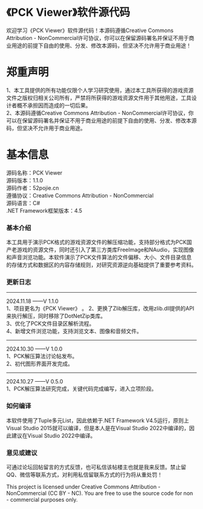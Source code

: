 # 《PCK Viewer》软件源代码   

欢迎学习《PCK Viewer》软件源代码！本源码遵循Creative Commons Attribution - NonCommercial许可协议，你可以在保留源码署名并保证不用于商业用途的前提下自由的使用、分发、修改本源码，但坚决不允许用于商业用途！   

# 郑重声明  
1、本工具提供的所有功能仅限个人学习研究使用，通过本工具所获得的游戏资源文件之版权归相关公司所有，严禁将所获得的游戏资源文件用于其他用途，工具设计者概不承担因而造成的一切后果。   
2、本源码遵循Creative Commons Attribution - NonCommercial许可协议，你可以在保留源码署名并保证不用于商业用途的前提下自由的使用、分发、修改本源码，但坚决不允许用于商业用途。   
   
 # 基本信息   
源码名称：PCK Viewer   
源码版本：1.1.0  
源码作者：52pojie.cn  
遵循协议：Creative Commons Attribution - NonCommercial    
源码语言：C#  
.NET Framework框架版本：4.5  


### 基本介绍
本工具用于演示PCK格式的游戏资源文件的解压缩功能，支持部分格式为PCK国产老游戏的资源文件，同时还引入了第三方类库FreeImage和NAudio，实现图像和声音浏览功能。本软件演示了PCK文件算法的文件偏移、大小、文件目录信息的存储方式和数据区的内容存储规则，对研究资源逆向基础提供了重要参考资料。  

### 更新日志  
--------------------------------------------------  
2024.11.18 ——V 1.1.0  
1、项目更名为《PCK Viewer》  。
2、更换了Zlib解压库，改用zlib.dll提供的API来执行解压，同时移除了DotNetZip类库。  
3、优化了PCK文件目录区解析流程。  
4、新增文件浏览功能，支持浏览文本、图像和音频文件。  
  
--------------------------------------------------  
2024.10.30 ——V 1.0.0  
1、PCK解压算法讨论帖发布。  
2、初代图形界面开发完成。  
  
--------------------------------------------------  
2024.10.27 ——V 0.5.0  
1、PCK解压算法研究完成，关键代码完成编写，进入立项阶段。  

### 如何编译  
本软件使用了Tuple多元List，因此依赖于.NET Framework V4.5运行，原则上Visual Studio 2015就可以编译，但是本人是在Visual Studio 2022中编译的，因此建议在Visual Studio 2022中编译。  

### 意见或建议
可通过论坛回帖留言的方式反馈，也可私信该帖楼主也就是我来反馈。禁止留QQ、微信等联系方式，对利用私信留联系方式的行为将从重处罚！  
 

This project is licensed under Creative Commons Attribution - NonCommercial (CC BY - NC). You are free to use the source code for non - commercial purposes only.
